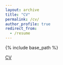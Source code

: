 ```yaml
---
layout: archive
title: "CV"
permalink: /cv/
author_profile: true
redirect_from:
  - /resume
---
```


{% include base_path %}


[CV](/files/cv.pdf)


